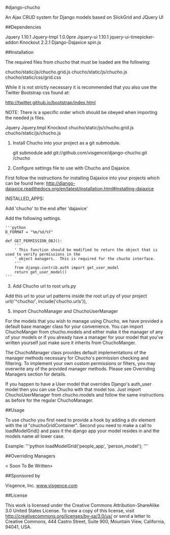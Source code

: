 #django-chucho

An Ajax CRUD system for Django models based on SlickGrid and JQuery UI


##Dependencies

Jquery 1.10.1
Jquery-tmpl 1.0.0pre
Jquery-ui 1.10.1
jquery-ui-timepicker-addon
Knockout 2.2.1
Django-Dajaxice
spin.js


##Installation

The required files from chucho that must be loaded are the following:

chucho/static/js/chucho.grid.js
chucho/static/js/chucho.js
chucho/static/css/grid.css

While it is not strictly necessary it is recommended that you also use the Twitter Bootstrap css found at:

http://twitter.github.io/bootstrap/index.html

NOTE: There is a specific order which should be obeyed when importing the needed js files.

Jquery
Jquery.tmpl
Knockout
chucho/static/js/chucho.grid.js
chucho/static/js/chucho.js

1) Install Chucho into your project as a git submodule.

    git submodule add git://github.com/visgence/django-chucho.git <your project root>/chucho

2) Configure settings file to use with Chucho and Dajaxice.
  
First follow the instructions for installing Dajaxice into your projects which can be found here:
http://django-dajaxice.readthedocs.org/en/latest/installation.html#installing-dajaxice

INSTALLED_APPS:
    
Add 'chucho' to the end after 'dajaxice'

Add the following settings.
    
    '''python
    D_FORMAT = "%m/%d/%Y"

    def GET_PERMISSION_OBJ(): 
        '''
        ' This function should be modified to return the object that is used to verify permissions in the
        ' object managers.  This is required for the chucho interface.
        '''
        from django.contrib.auth import get_user_model
        return get_user_model()
    '''

3) Add Chucho url to root urls.py

Add this url to your url patterns inside the root url.py of your project
url(r'^chucho/', include('chucho.urls')),


5) Import ChuchoManager and ChuchoUserManager

For the models that you wish to manage using Chucho, we have provided a default base manager class for your convenience.
You can import ChuchoManger from chucho.models and either make it the manager of any of your models or if you already have a
manager for your model that you've written yourself just make sure it inherits from ChuchoManger.

The ChuchoManager class provides default implementations of the manager methods necessary for Chucho's permission checking
and filtering.  To implement your own custom permissions or filters, you may overwrite any of the provided manager methods.
Please see Overriding Managers section for details.

If you happen to have a User model that overrides Django's auth_user model then you can use Chucho with that model too.
Just import ChuchoUserManager from chucho.models and follow the same instructions as before for the regular ChuchoManager.


##Usage

To use chucho you first need to provide a hook by adding a div element with the id "chuchoGridContainer".
Second you need to make a call to loadModelGrid() and pass it the django app your model resides in and the models name 
all lower case.

Example:
    '''python
    loadModelGrid('people_app', 'person_model'); 
    '''

##Overriding Managers

< Soon To Be Written>


##Sponsored by
    
Visgence, Inc. 
www.visgence.com


##License

This work is licensed under the Creative Commons Attribution-ShareAlike 3.0 United States License. To view a copy of 
this license, visit http://creativecommons.org/licenses/by-sa/3.0/us/ or send a letter to Creative Commons, 444 Castro 
Street, Suite 900, Mountain View, California, 94041, USA.


